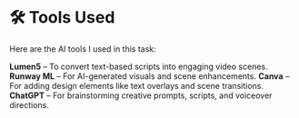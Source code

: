 # 🛠️ Tools Used

Here are the AI tools I used in this task:

**Lumen5**    – To convert text-based scripts into engaging video scenes.
**Runway ML** – For AI-generated visuals and scene enhancements.
**Canva**     – For adding design elements like text overlays and scene transitions.
**ChatGPT**   – For brainstorming creative prompts, scripts, and voiceover directions.
